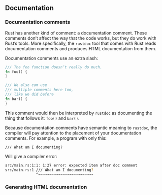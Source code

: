 ## Documentation

<!-- Insert why documentation is important here, who your audience is for documentation -->

### Documentation comments

Rust has another kind of comment: a documentation comment. These
comments don’t affect the way that the code works, but they do work with Rust’s
tools. More specifically, the `rustdoc` tool that comes with Rust reads
documentation comments and produces HTML documentation from them.

Documentation comments use an extra slash:

```rust
/// The foo function doesn’t really do much.
fn foo() {
}

/// We also can use
/// multiple comments here too,
/// like we did before
fn bar() {
}
```

This comment would then be interpreted by `rustdoc` as documenting the thing
that follows it: `foo()` and `bar()`.

Because documentation comments have semantic meaning to `rustdoc`, the compiler
will pay attention to the placement of your documentation comments. For
example, a program with only this:

```rust,ignore
/// What am I documenting?
```

Will give a compiler error:

```bash
src/main.rs:1:1: 1:27 error: expected item after doc comment
src/main.rs:1 /// What am I documenting?
              ^~~~~~~~~~~~~~~~~~~~~~~~~~
```

### Generating HTML documentation
